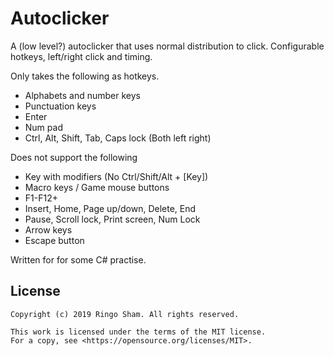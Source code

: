# Autoclicker

A (low level?) autoclicker that uses normal distribution to click. Configurable hotkeys, left/right click and timing.

Only takes the following as hotkeys.
* Alphabets and number keys
* Punctuation keys
* Enter
* Num pad
* Ctrl, Alt, Shift, Tab, Caps lock (Both left right)

Does not support the following
* Key with modifiers (No Ctrl/Shift/Alt + [Key])
* Macro keys / Game mouse buttons
* F1-F12+
* Insert, Home, Page up/down, Delete, End
* Pause, Scroll lock, Print screen, Num Lock
* Arrow keys
* Escape button

Written for for some C# practise.

## License

```
Copyright (c) 2019 Ringo Sham. All rights reserved.

This work is licensed under the terms of the MIT license.  
For a copy, see <https://opensource.org/licenses/MIT>.
```